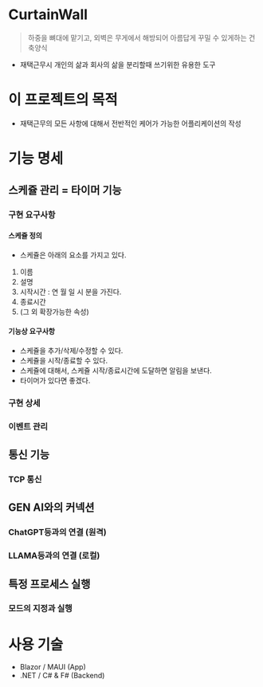 # CurtainWall

> 하중을 뼈대에 맡기고, 외벽은 무게에서 해방되어 아름답게 꾸밀 수 있게하는 건축양식

- 재택근무시 개인의 삶과 회사의 삶을 분리할때 쓰기위한 유용한 도구

# 이 프로젝트의 목적

- 재택근무의 모든 사항에 대해서 전반적인 케어가 가능한 어플리케이션의 작성

# 기능 명세

## 스케쥴 관리 = 타이머 기능

### 구현 요구사항

#### 스케쥴 정의

- 스케쥴은 아래의 요소를 가지고 있다.
1. 이름
2. 설명
3. 시작시간 : 연 월 일 시 분을 가진다.
4. 종료시간
5. (그 외 확장가능한 속성)

#### 기능상 요구사항
- 스케쥴을 추가/삭제/수정할 수 있다.
- 스케쥴을 시작/종료할 수 있다.
- 스케쥴에 대해서, 스케쥴 시작/종료시간에 도달하면 알림을 보낸다.
- 타이머가 있다면 좋겠다.

### 구현 상세

### 이벤트 관리

## 통신 기능

### TCP 통신

## GEN AI와의 커넥션

### ChatGPT등과의 연결 (원격)

### LLAMA등과의 연결 (로컬)

## 특정 프로세스 실행

### 모드의 지정과 실행

# 사용 기술
- Blazor / MAUI (App)
- .NET / C# & F# (Backend)
